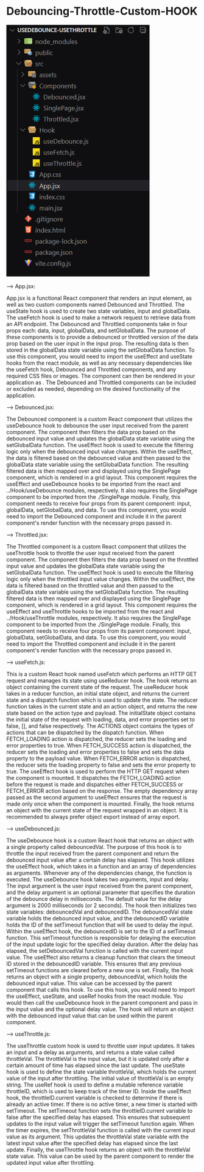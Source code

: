 # Debouncing-Throttle-Custom-HOOK

![Getting Started](./Skeleton.png)



--> App.jsx:

App.jsx is a functional React component that renders an input element, as well as two custom components named Debounced and Throttled. The useState hook is used to create two state variables, input and globalData. The useFetch hook is used to make a network request to retrieve data from an API endpoint.
The Debounced and Throttled components take in four props each: data, input, globalData, and setGlobalData. The purpose of these components is to provide a debounced or throttled version of the data prop based on the user input in the input prop. The resulting data is then stored in the globalData state variable using the setGlobalData function.
To use this component, you would need to import the useEffect and useState hooks from the react module, as well as any necessary dependencies like the useFetch hook, Debounced and Throttled components, and any required CSS files or images. The component can then be rendered in your application as <App />. The Debounced and Throttled components can be included or excluded as needed, depending on the desired functionality of the application.

--> Debounced.jsx: 

The Debounced component is a custom React component that utilizes the useDebounce hook to debounce the user input received from the parent component. The component then filters the data prop based on the debounced input value and updates the globalData state variable using the setGlobalData function.
The useEffect hook is used to execute the filtering logic only when the debounced input value changes. Within the useEffect, the data is filtered based on the debounced value and then passed to the globalData state variable using the setGlobalData function.
The resulting filtered data is then mapped over and displayed using the SinglePage component, which is rendered in a grid layout.
This component requires the useEffect and useDebounce hooks to be imported from the react and ../Hook/useDebounce modules, respectively. It also requires the SinglePage component to be imported from the ./SinglePage module. Finally, this component needs to receive four props from its parent component: input, globalData, setGlobalData, and data.
To use this component, you would need to import the Debounced component and include it in the parent component's render function with the necessary props passed in.


--> Throttled.jsx: 

The Throttled component is a custom React component that utilizes the useThrottle hook to throttle the user input received from the parent component. The component then filters the data prop based on the throttled input value and updates the globalData state variable using the setGlobalData function.
The useEffect hook is used to execute the filtering logic only when the throttled input value changes. Within the useEffect, the data is filtered based on the throttled value and then passed to the globalData state variable using the setGlobalData function.
The resulting filtered data is then mapped over and displayed using the SinglePage component, which is rendered in a grid layout.
This component requires the useEffect and useThrottle hooks to be imported from the react and ../Hook/useThrottle modules, respectively. It also requires the SinglePage component to be imported from the ./SinglePage module. Finally, this component needs to receive four props from its parent component: input, globalData, setGlobalData, and data.
To use this component, you would need to import the Throttled component and include it in the parent component's render function with the necessary props passed in.


--> useFetch.js:

This is a custom React hook named useFetch which performs an HTTP GET request and manages its state using useReducer hook. The hook returns an object containing the current state of the request.
The useReducer hook takes in a reducer function, an initial state object, and returns the current state and a dispatch function which is used to update the state.
The reducer function takes in the current state and an action object, and returns the new state based on the action type and payload. The initialState object contains the initial state of the request with loading, data, and error properties set to false, [], and false respectively.
The ACTIONS object contains the types of actions that can be dispatched by the dispatch function. When FETCH_LOADING action is dispatched, the reducer sets the loading and error properties to true. When FETCH_SUCCESS action is dispatched, the reducer sets the loading and error properties to false and sets the data property to the payload value. When FETCH_ERROR action is dispatched, the reducer sets the loading property to false and sets the error property to true.
The useEffect hook is used to perform the HTTP GET request when the component is mounted. It dispatches the FETCH_LOADING action before the request is made and dispatches either FETCH_SUCCESS or FETCH_ERROR action based on the response. The empty dependency array passed as the second argument to useEffect ensures that the request is made only once when the component is mounted.
Finally, the hook returns an object with the current state of the request wrapped in an object. It is recommended to always prefer object export instead of array export.

--> useDebounced.js: 

The useDebounce hook is a custom React hook that returns an object with a single property called debouncedVal. The purpose of this hook is to throttle the input received from the parent component and return the debounced input value after a certain delay has elapsed.
This hook utilizes the useEffect hook, which takes in a function and an array of dependencies as arguments. Whenever any of the dependencies change, the function is executed.
The useDebounce hook takes two arguments, input and delay. The input argument is the user input received from the parent component, and the delay argument is an optional parameter that specifies the duration of the debounce delay in milliseconds. The default value for the delay argument is 2000 milliseconds (or 2 seconds).
The hook then initializes two state variables: debouncedVal and debouncedID. The debouncedVal state variable holds the debounced input value, and the debouncedID variable holds the ID of the setTimeout function that will be used to delay the input.
Within the useEffect hook, the debouncedID is set to the ID of a setTimeout function. This setTimeout function is responsible for delaying the execution of the input update logic for the specified delay duration. After the delay has elapsed, the setDebouncedVal function is called with the current input value.
The useEffect also returns a cleanup function that clears the timeout ID stored in the debouncedID variable. This ensures that any previous setTimeout functions are cleared before a new one is set.
Finally, the hook returns an object with a single property, debouncedVal, which holds the debounced input value. This value can be accessed by the parent component that calls this hook.
To use this hook, you would need to import the useEffect, useState, and useRef hooks from the react module. You would then call the useDebounce hook in the parent component and pass in the input value and the optional delay value. The hook will return an object with the debounced input value that can be used within the parent component.



--> useThrottle.js: 

The useThrottle custom hook is used to throttle user input updates. It takes an input and a delay as arguments, and returns a state value called throttleVal. The throttleVal is the input value, but it is updated only after a certain amount of time has elapsed since the last update.
The useState hook is used to define the state variable throttleVal, which holds the current value of the input after throttling. The initial value of throttleVal is an empty string. The useRef hook is used to define a mutable reference variable throttleID, which is used to keep track of the timer ID.
Inside the useEffect hook, the throttleID.current variable is checked to determine if there is already an active timer. If there is no active timer, a new timer is started with setTimeout. The setTimeout function sets the throttleID.current variable to false after the specified delay has elapsed. This ensures that subsequent updates to the input value will trigger the setTimeout function again.
When the timer expires, the setThrottleVal function is called with the current input value as its argument. This updates the throttleVal state variable with the latest input value after the specified delay has elapsed since the last update.
Finally, the useThrottle hook returns an object with the throttleVal state value. This value can be used by the parent component to render the updated input value after throttling.

